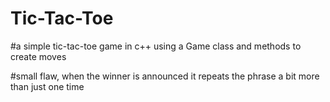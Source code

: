 # Tic-Tac-Toe
#a simple tic-tac-toe game in c++ using a Game class and methods to create moves

#small flaw, when the winner is announced it repeats the phrase a bit more than just one time
